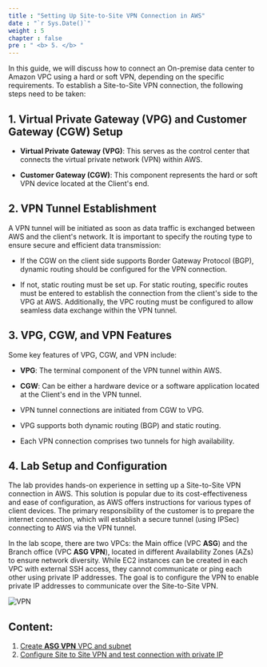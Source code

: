 ```yaml
---
title : "Setting Up Site-to-Site VPN Connection in AWS"
date : "`r Sys.Date()`"
weight : 5
chapter : false
pre : " <b> 5. </b> "
---
```


In this guide, we will discuss how to connect an On-premise data center to Amazon VPC using a hard or soft VPN, depending on the specific requirements. To establish a Site-to-Site VPN connection, the following steps need to be taken:

## 1. Virtual Private Gateway (VPG) and Customer Gateway (CGW) Setup

- **Virtual Private Gateway (VPG)**: This serves as the control center that connects the virtual private network (VPN) within AWS.

- **Customer Gateway (CGW)**: This component represents the hard or soft VPN device located at the Client's end.

## 2. VPN Tunnel Establishment

A VPN tunnel will be initiated as soon as data traffic is exchanged between AWS and the client's network. It is important to specify the routing type to ensure secure and efficient data transmission:

- If the CGW on the client side supports Border Gateway Protocol (BGP), dynamic routing should be configured for the VPN connection.

- If not, static routing must be set up. For static routing, specific routes must be entered to establish the connection from the client's side to the VPG at AWS. Additionally, the VPC routing must be configured to allow seamless data exchange within the VPN tunnel.

## 3. VPG, CGW, and VPN Features

Some key features of VPG, CGW, and VPN include:

- **VPG**: The terminal component of the VPN tunnel within AWS.

- **CGW**: Can be either a hardware device or a software application located at the Client's end in the VPN tunnel.

- VPN tunnel connections are initiated from CGW to VPG.

- VPG supports both dynamic routing (BGP) and static routing.

- Each VPN connection comprises two tunnels for high availability.

## 4. Lab Setup and Configuration

The lab provides hands-on experience in setting up a Site-to-Site VPN connection in AWS. This solution is popular due to its cost-effectiveness and ease of configuration, as AWS offers instructions for various types of client devices. The primary responsibility of the customer is to prepare the internet connection, which will establish a secure tunnel (using IPSec) connecting to AWS via the VPN tunnel.

In the lab scope, there are two VPCs: the Main office (VPC **ASG**) and the Branch office (VPC **ASG VPN**), located in different Availability Zones (AZs) to ensure network diversity. While EC2 instances can be created in each VPC with external SSH access, they cannot communicate or ping each other using private IP addresses. The goal is to configure the VPN to enable private IP addresses to communicate over the Site-to-Site VPN.

![VPN](/.images/6-VPNSitetoSite/vpn.png?featherlight=false&width=90pc)

## Content:

1. [Create **ASG VPN** VPC and subnet](5.1-createvpnenv/)
2. [Configure Site to Site VPN and test connection with private IP](5.2-vpnsitetosite/)
